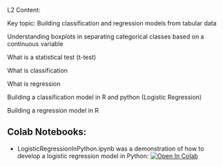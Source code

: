 L2 Content:

Key topic:  Building classification and regression models from tabular data

Understanding boxplots in separating categorical classes based on a continuous variable

What is a statistical test (t-test)

What is classification

What is regression

Building a classification model in R and python (Logistic Regression)

Building a regression model in R

## Colab Notebooks:
* LogisticRegressionInPython.ipynb was a demonstration of how to develop a logistic regression model in Python:
[![Open In Colab](https://colab.research.google.com/assets/colab-badge.svg)](https://colab.research.google.com/github/menonpg/CMU_PGSS_2021/blob/master/Week01/L2-762021/LogisticRegressionInPython.ipynb)
